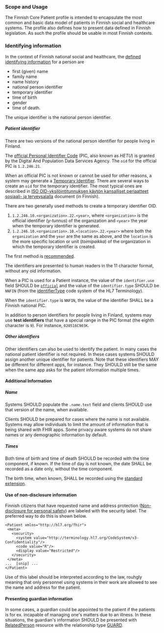 ### Scope and Usage

The Finnish Core Patient profile is intended to encapsulate the most common and basic data model of
patients in Finnish social and healthcare systems. The profile also defines how to present data
defined in Finnish legislation. As such the profile should be usable in most Finnish contexts.

### Identifying information

In the context of Finnish national social and healthcare, the
[defined identifying information](https://yhteistyotilat.fi/wiki08/display/JULPOKY/7+Potilaan+perustiedot)
for a person are
* first (given) name
* family name
* name history
* national person identifier
* temporary identifier
* time of birth
* gender
* time of death.

The unique identifier is the national person identifier.

##### Patient identifier

There are two versions of the national person identifier for people living in Finland.

The [official Personal Identifier Code](https://dvv.fi/en/personal-identity-code) (PIC, also known
as _HETU_) is granted by the Digital And Population Data Services Agency. The `oid` for the
official PIC is `1.2.246.21`.

When an official PIC is not known or cannot be used for other reasons, a system may generate a
[Temporary Identifier](https://www.kanta.fi/en/system-developers/test-etiquette#Temporary%20identifier).
There are several ways to create an `oid` for the temporary identifier. The most typical ones are
described in
[ISO OID-yksilöintitunnuksen käytön kansalliset periaatteet sosiaali- ja terveysalalla](https://www.hl7.fi/hl7-rajapintakartta/iso-oid-yksilointitunnuksen-kayton-kansalliset-periaatteet-sosiaali-ja-terveysalalla/)
document (in Finnish).

There are two generally used methods to create a temporary identifier OID.

1. `1.2.246.10.<organization>.22.<year>`, where `<organization>` is the official identifier
(_y-tunnus_) of the organization and `<year>` the year when the temporary identifier is generated.
2. `1.2.246.10.<organization>.10.<location>.22.<year>` where both the `organization` and the `year`
are the same as above, and the `location` is the more specific location or unit (_toimipaikka_) of
the organization in which the temporary identifier is created.

The first method is
[recommended](https://yhteistyotilat.fi/wiki08/display/JULPOKY/7+Potilaan+perustiedot#id-7Potilaanperustiedot-7.1Henkil%C3%B6nyksil%C3%B6intitiedot).

The identifiers are presented to human readers in the 11 character format, without any oid
information.

When a PIC is used for a Patient instance, the value of the `identifier.use` field SHOULD be
[`official`](https://www.hl7.org/fhir/codesystem-identifier-use.html#identifier-use-official) and
the value of the `identifier.type` SHOULD be `NNFIN` (from the 
[identifierType](https://terminology.hl7.org/4.0.0/CodeSystem-v2-0203.html) code system of the HL7
Terminology).

When the `identifier.type` is `NNFIN`, the value of the identifier SHALL be a Finnish national PIC.

In addition to person identifiers for people living in Finland, systems may use **test identifiers**
that have a special range in the PIC format (the eighth character is `9`). For instance,
`020516C903K`.

##### Other identifiers

Other identifiers can also be used to identify the patient. In many cases the national patient
identifier is not required. In these cases systems SHOULD assign another unique identifier for
patients. Note that these identifiers MAY be different for different apps, for instance. They
SHOULD still be the same when the same app asks for the patient information multiple times. 

#### Additional Information

##### Name

Systems SHOULD populate the `.name.text` field and clients SHOULD use that version of the name,
when available.

Clients SHOULD be prepared for cases where the name is not available. Systems may allow individuals
to limit the amount of information that is being shared with FHIR apps. Some privacy aware systems
do not share names or any demographic information by default.

##### Times

Both time of birth and time of death SHOULD be recorded with the time component, if known. If the
time of day is not known, the date SHALL be recorded as a date only, without the time component.

The birth time, when known, SHALL be recorded using the
[standard extension](http://hl7.org/fhir/extensions/StructureDefinition-patient-birthTime.html).

#### Use of non-disclosure information

Finnish citizens that have requested name and address protection
([Non-disclosure for personal safety](https://dvv.fi/en/non-disclosure-for-personal-safety)) are
labeled with the security label. The preferred way to do this is shown below.
 
 ```
 <Patient xmlns="http://hl7.org/fhir">
  <meta>
    <security>
      <system value="http://terminology.hl7.org/CodeSystem/v3-Confidentiality"/>
      <code value="R"/>
      <display value="Restricted"/>
    </security>
  </meta>
...  [snip] ...
</Patient>
 ```

Use of this label should be interpreted according to the law, rouhgly meaning that only personnel
using systems in their work are allowed to see the name and address for the patient.

#### Presenting guardian information

In some cases, a guardian could be appointed to the patient if the patients is for ex. incapable of
managing one's matters due to an illness. In these situations, the guardian's information SHOULD be
presented with [RelatedPerson](http://hl7.org/fhir/R4/relatedperson.html) resource with the
relationship type [GUARD](http://hl7.org/fhir/R4/v3/RoleCode/cs.html#:~:text=3-,GUARD,-guardian).
